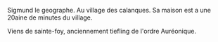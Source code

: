 Sigmund le geographe. Au village des calanques. Sa maison est a une 20aine de minutes du village.

Viens de sainte-foy, anciennement tiefling de l'ordre Auréonique.